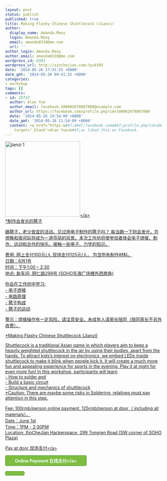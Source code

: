 ```yaml
---
layout: post
status: publish
published: true
title: Making Flashy Chinese Shuttlecock (Jianzi)
author:
  display_name: Amanda.Maxy
  login: Amanda.Maxy
  email: amanda0310@me.com
  url: ''
author_login: Amanda.Maxy
author_email: amanda0310@me.com
wordpress_id: 6393
wordpress_url: http://xinchejian.com/?p=6393
date: '2014-05-26 17:41:25 +0800'
date_gmt: '2014-05-26 09:41:25 +0800'
categories:
- workshop
tags: []
comments:
- id: 25737
  author: Alan Yue
  author_email: facebook.100002670887880@example.com
  author_url: https://facebook.com/profile.php?id=100002670887880
  date: '2014-05-26 19:54:09 +0800'
  date_gmt: '2014-05-26 11:54:09 +0800'
  content: <a href="https:&#47;&#47;facebook.com&#47;profile.php?id=100002670887880"
    target="_blank">Alan Yue<&#47;a> liked this on Facebook.
---
```

<p><a href="http:&#47;&#47;xinchejian.com&#47;wp-content&#47;uploads&#47;2014&#47;05&#47;jianzi-1.jpg"><img src="http:&#47;&#47;xinchejian.com&#47;wp-content&#47;uploads&#47;2014&#47;05&#47;jianzi-1.jpg" alt="jianzi 1" width="241" height="243" class="aligncenter size-full wp-image-6394" &#47;><&#47;a><br />
*制作会发光的毽子</p>
<p>踢毽子，老少皆宜的活动。见过用电子制作的毽子吗？ 每当踢一下则会发光，在傍晚和夜间玩将成为一道亮丽的风景。本次工作坊将使参加者体会电子焊接、制作、运动和合作的快乐，接触一些电子、力学的知识。</p>
<p>费用: 网上支付100元&#47;人,现场支付125元&#47;人，  包含所有制作材料。<br />
日期：6月1号<br />
时间：下午1:00 &ndash; 2:30<br />
地点: 新车间, 铜仁路299号 (SOHO东海广场楼外西南角)</p>
<p>你会在工作坊中学习:<br />
- 电子焊接<br />
- 电路原理<br />
- 毽子构成<br />
- 毽子的运动</p>
<p> 警示：焊接操作有一定风险，请注意安全。未成年人请家长陪同（陪同家长不另外收费）。</p>
<p> *Making Flashy Chinese Shuttlecock (Jianzi)</p>
<p>Shuttlecock is a traditional Asian game in which players aim to keep a heavily weighted shuttlecock in the air by using their bodies, apart from the hands. To attract kids&rsquo;s interest on electronics, we embed LEDs inside shuttlecock to make it blink when people kick it. It will create a much more fun and appealing experience for sports in the evening. Play it at night for even more fun! In this workshop, participants will learn<br />
- How to solder and<br />
- Build a basic circuit<br />
- Structure and mechanics of shuttlecock<br />
*Caution:  There are maybe some risks in Soldering, relatives must pay attention in this step.</p>
<p>Fee: 100rmb&#47;person online payment, 125rmb&#47;person at door（ including all materials），<br />
Date：June 1st<br />
Time：1PM - 2:30PM<br />
Location: XinCheJian Hackerspace, 299 Tongren Road (SW corner of SOHO Plaza)</p>
<p><a href="http:&#47;&#47;xinchejian.com&#47;event2&#47;upcoming-workshop&#47;?ee=224">Pay at door 现场支付<&#47;a></p>
<p><a style="background: none repeat scroll 0 0 #7EBD40;color: #F2FFFF;font-weight:700;border: 1px solid #4A8F32;border-radius: 4px 4px 4px 4px;cursor: pointer;display: inline-block;font-size: 14px;margin-bottom: 3px;overflow: visible;padding: 6px 30px;text-decoration: none;" href="http:&#47;&#47;www.vasee.com&#47;event&#47;view.jsp?inid=ff80808145f542f0014637dcfc62238e" target="_blank" id="ied_button_show" alt="报名参加制作会发光的毽子" title="报名参加">Online Payment 在线支付<&#47;a></p>
